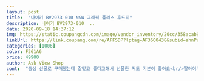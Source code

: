```yaml
---
layout: post 
title:  "나이키 BV2973-010 NSW 그래픽 플리스 후드티" 
description: 나이키 BV2973-010  ..
date: 2020-09-18 14:37:12 
img: https://static.coupangcdn.com/image/vendor_inventory/20cc/358acab9028b8f083c64b32f55dac0b3c76231c590c45e539c4c393e1f28.jpg 
linkUrl: https://link.coupang.com/re/AFFSDP?lptag=AF3600438&subid=ahnPublicAsk&pageKey=1227238986&itemId=2219220394&vendorItemId=71514587567&traceid=V0-113-fe4daf20c3021fad 
categories: [1006] 
color: F361A6 
price: 49900 
author: Ask View Shop 
cont:  "동생 선물로 구매했는데 잘맞고 좋다고해서 선물한 저도 기분이 좋아요<br/>딸아이가좋아함<br/>밑단 길이가 일단 3센티 정도 되는거같아요 밑단길이에 예민하신분들은 불편하실꺼같고 그외에 마감처리가 조금 그렇네요.<br/> 실밥이 터져서 왔어요 그래도 입을만은 할꺼같아요<br/>처음받았을때 기장이 작아서 딱 맞겠다고 생각했는데<br/>" 
---
```

